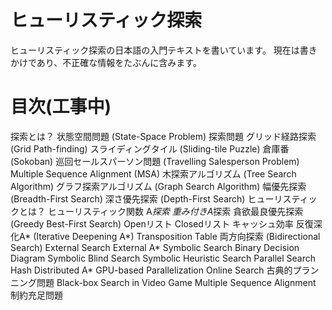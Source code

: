 # ヒューリスティック探索
ヒューリスティック探索の日本語の入門テキストを書いています。
現在は書きかけであり、不正確な情報をたぶんに含みます。

# 目次(工事中)

探索とは？
状態空間問題 (State-Space Problem)
探索問題
グリッド経路探索 (Grid Path-finding)
スライディングタイル (Sliding-tile Puzzle)
倉庫番 (Sokoban)
巡回セールスパーソン問題 (Travelling Salesperson Problem)
Multiple Sequence Alignment (MSA)
木探索アルゴリズム (Tree Search Algorithm)
グラフ探索アルゴリズム (Graph Search Algorithm)
幅優先探索 (Breadth-First Search)
深さ優先探索 (Depth-First Search)
ヒューリスティックとは？
ヒューリスティック関数
A*探索
重み付きA*探索
貪欲最良優先探索 (Greedy Best-First Search)
Openリスト
Closedリスト
キャッシュ効率
反復深化A* (Iterative Deepening A*)
Transposition Table
両方向探索 (Bidirectional Search)
External Search
External A*
Symbolic Search
Binary Decision Diagram
Symbolic Blind Search
Symbolic Heuristic Search
Parallel Search
Hash Distributed A*
GPU-based Parallelization
Online Search
古典的プランニング問題
Black-box Search in Video Game
Multiple Sequence Alignment
制約充足問題
